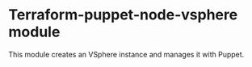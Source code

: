 Terraform-puppet-node-vsphere module
====================================

This module creates an VSphere instance and manages it with Puppet.
